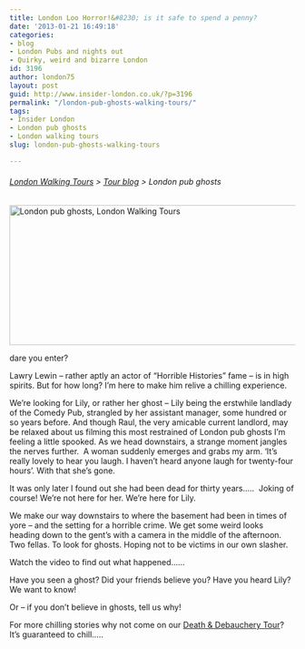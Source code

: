 ```yaml
---
title: London Loo Horror!&#8230; is it safe to spend a penny?
date: '2013-01-21 16:49:18'
categories:
- blog
- London Pubs and nights out
- Quirky, weird and bizarre London
id: 3196
author: london75
layout: post
guid: http://www.insider-london.co.uk/?p=3196
permalink: "/london-pub-ghosts-walking-tours/"
tags:
- Insider London
- London pub ghosts
- London walking tours
slug: london-pub-ghosts-walking-tours

---
```

###### [London Walking Tours](http://www.insider-london.co.uk/ "London Walking Tours") > [Tour blog](http://www.insider-london.co.uk/blog/ "Insider London blog") > London pub ghosts<figure id="attachment_3306" style="width: 569px" class="wp-caption alignnone">

[<img class="size-full wp-image-3306" alt="London pub ghosts, London Walking Tours" src="http://www.insider-london.co.uk/wp-content/uploads/2012/11/comedy-pub1.jpg" width="569" height="246" />](http://www.insider-london.co.uk/wp-content/uploads/2012/11/comedy-pub1.jpg)<figcaption class="wp-caption-text">dare you enter?</figcaption></figure> 

Lawry Lewin – rather aptly an actor of &#8220;Horrible Histories&#8221; fame – is in high spirits. But for how long? I’m here to make him relive a chilling experience.

We&#8217;re looking for Lily, or rather her ghost &#8211; Lily being the erstwhile landlady of the Comedy Pub, strangled by her assistant manager, some hundred or so years before. And though Raul, the very amicable current landlord, may be relaxed about us filming this most restrained of London pub ghosts I’m feeling a little spooked. As we head downstairs, a strange moment jangles the nerves further.  A woman suddenly emerges and grabs my arm. ‘It’s really lovely to hear you laugh. I haven’t heard anyone laugh for twenty-four hours’. With that she’s gone.

It was only later I found out she had been dead for thirty years…..  Joking of course! We’re not here for her. We’re here for Lily.

We make our way downstairs to where the basement had been in times of yore – and the setting for a horrible crime. We get some weird looks heading down to the gent’s with a camera in the middle of the afternoon. Two fellas. To look for ghosts. Hoping not to be victims in our own slasher.

Watch the video to find out what happened……



Have you seen a ghost? Did your friends believe you? Have you heard Lily? We want to know!

Or – if you don’t believe in ghosts, tell us why!

For more chilling stories why not come on our [Death & Debauchery Tour](http://www.insider-london.co.uk/weird-london-murders-walking-tours/ "Death & Debauchery Tour")? It’s guaranteed to chill…..